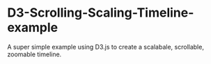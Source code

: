 D3-Scrolling-Scaling-Timeline-example
=====================================

A super simple example using D3.js to create a scalabale, scrollable, zoomable timeline.
